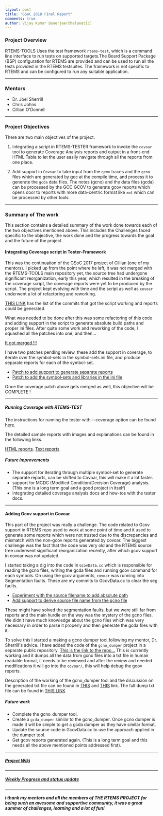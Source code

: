 ```yaml
---
layout: post
title: "GSoC 2018 Final Report"
comments: true
author: Vijay Kumar Banerjee(thelunatic)
---
```


### Project Overview

RTEMS-TOOLS Uses the test framework `rtems-test`, which is a command line 
interface to run tests on supported targets.The Board Support Package (BSP) 
configuration for RTEMS are provided and can be used to run all the tests 
provided in the RTEMS testsuites. The framework is not specific to RTEMS and 
can be configured to run any suitable application. 

---
### Mentors

* Dr. Joel Sherrill 
* Chris Johns
* Cillian O'Donnell

---
### Project Objectives

There are two main objectives of the project.

1. Integrating a script in RTEMS-TESTER framework to invoke the `covoar` tool 
to generate Coverage Analysis reports and output in a front-end HTML Table to
let the user easily navigate through all the reports from one place.

2. Add support in `Covoar` to take input from the `qemu` traces and the `gcno`
files which are generated by gcc at the compile time, and process it to generate
the `gcda` data files. The notes (gcno) and the data files (gcda) can be 
processed by the GCC GCOV to generate gcov reports which opens door to reports 
with more data-centric format like `xml` which can be processed by other tools.

---
### Summary of The work 

This section contains a detailed summary of the work done towards each of the
two objectives mentioned above. This includes the Challenges faced specific
to the objective, the work done and the progress towards the goal and the 
future of the project.

#### Integrating Coverage script in Tester-Framework

This was the continuation of the GSoC 2017 project of Cillian (one of my mentors).
I picked up from the point where he left, it was not merged with the RTEMS-TOOLS
main repository yet, the source tree had undergone significant reorganization,
early this year, which resulted in the breaking of the coverage script, the 
coverage reports were yet to be produced by the script. The project kept 
evolving with time and the script as well as `covoar` underwent a lot of 
refactoring and reworking. 

[THIS LINK](https://github.com/thelunatic/rtems-tools/commits/cov-tester-support?author=thelunatic) has the list of the commits that got the script working and reports could be generated.

What was needed to be done after this was some refactoring of this code and adding
support in the script to generate absolute build paths and proper ini files. 
After quite some work and reworking of the code, I squashed all the patches into
one, and then...

[It got merged !!!](https://github.com/RTEMS/rtems-tools/commit/b762312fae672e1ae8b47e4581f445020d47245f)

I have two patches pending review, these add the support in coverage, to iterate
over the symbol-sets in the symbol-sets.ini file, and produce separate reports
for each of the symbol-set.
* [Patch to add support to generate separate reports](https://lists.rtems.org/pipermail/devel/2018-July/022619.html)
* [Patch to add the symbol-sets and libraries in the ini file](https://lists.rtems.org/pipermail/devel/2018-August/022656.html)

Once the coverage patch above gets merged as well, this objective will be COMPLETE !

---
##### Running Coverage with RTEMS-TEST

The instructions for running the tester with --coverage option can be found [here](https://devel.rtems.org/wiki/GSoC/2018/coverage_analysis_toolset#RunningRTEMS-TESTERforCoverageanalysis).

The detailed sample reports with images and explanations can be found in the following links.

[HTML reports](https://thelunatic.github.io/rtems_gsoc18/blog/coverage-report/).
[Text reports](https://thelunatic.github.io/rtems_gsoc18/blog/txt-report/)

##### Future Improvements 
* The support for iterating through multiple symbol-set to generate separate 
reports, can be shifted to Covoar, this will make it a lot faster.
* support for MCDC (Modified Condition/Decision Coverage)  analysis.(This one is 
a long term goal and a good project in itself)
* Integrating detailed coverage analysis docs and how-tos with the tester docs.

---

#### Adding Gcov support in Covoar 

This part of the project was really a challenge. The code related to Gcov support
in RTEMS repo used to work at some point of time and it used to generate some 
reports which were not trusted due to the discrepancies and mismatch with the 
non-gcov reports generated by covoar. The biggest challenge was the fact that 
the code was very old and the RTEMS source tree underwent significant reorganization
recently, after which gcov support in covoar was not updated. 

I started taking a dig into the code in `GcovData.cc` which is responsible for 
reading the gcno files, writing the gcda files and running gcov command for each
symbols. On using the gcov arguments, `covoar` was running into Segmentation
faults. These are my commits to GcovData.cc to clear the seg faults.

* [Experiment with the source filename to add absolute path](https://github.com/thelunatic/rtems-tools/commit/26cc3aa57b95cdf510445b59e86768137778c4a1)
* [Add support to derive source file name from the gcno file](https://github.com/thelunatic/rtems-tools/commit/30d97c708497d2b442cd7432817bb699d25f8431)

These might have solved the segmentation faults, but we were still far from 
reports and the main hurdle on the way was the mystery of the gcno files.
We didn't have much knowledge about the gcno files which was very necessary 
in order to parse it properly and then generate the gcda files with it.

To solve this I started a making a gcno dumper tool,following my mentor, 
Dr. Sherrill's advice. I have added the code of the `gcno_dumper` project 
in a separate public repository.
[ This is the link to the repo...](https://github.com/thelunatic/gcno_dumper)
This is currently working and it dumps all the data from gcno files into a
txt file in human readable format, it needs to be reviewed and after the review
and needed modifications it will go into the `covoar/`, this will help debug the gcov reports.

Description of the working of the gcno_dumper tool and the discussion on 
the generated txt file can be found in [THIS](https://thelunatic.github.io/rtems_gsoc18/blog/gcno-files/) and [THIS](https://thelunatic.github.io/rtems_gsoc18/blog/gcno-dump1/) link. The full dump txt file can be found in [THIS LINK ](https://github.com/thelunatic/gcno_dumper/blob/master/gcno_dump.txt)

##### Future work 
* Complete the gcno_dumper tool.
* Create a `gcda_dumper` similar to the gcno_dumper. Once gcno dumper is made
it will be simple to get a gcda dumper as they have similar format.
* Update the source code in GcovData.cc to use the approach applied in the 
dumper tool.
* Get gcov reports generated again. (This is a long term goal and this needs all
the above mentioned points addressed first).

---
##### [Project Wiki](https://devel.rtems.org/wiki/GSoC/2018/coverage_analysis_toolset)
---
##### [Weekly Progress and status update](https://devel.rtems.org/wiki/GSoC/2018#VijayKumarBanerjee)
---
##### I thank my mentors and all the members of THE RTEMS PROJECT for being such an awesome and supportive community, it was a great summer of challenges, learning and a lot of fun!
